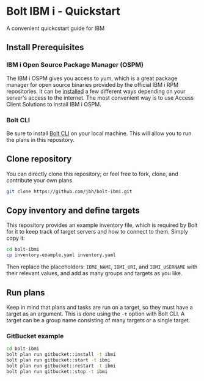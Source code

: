 # Bolt IBM i - Quickstart
A convenient quickcstart guide for IBM

## Install Prerequisites

### IBM i Open Source Package Manager (OSPM)
The IBM i OSPM gives you access to yum, which is a great package manager for open source
binaries provided by the official IBM i RPM repositories. It can be
[installed](https://www.ibm.com/support/pages/getting-started-open-source-package-management-ibm-i-acs)
a few different ways depending on your server's access to the internet. The most convenient
way is to use Access Client Solutions to install IBM i OSPM.

### Bolt CLI
Be sure to install [Bolt CLI](https://www.puppet.com/docs/bolt/latest/bolt_installing.html)
on your local machine. This will allow you to run the plans in this repository.

## Clone repository

You can directly clone this repository; or feel free to fork, clone, and contribute your own plans.

```bash
git clone https://github.com/jbh/bolt-ibmi.git
```

## Copy inventory and define targets

This repository provides an example inventory file, which is required by Bolt for it to
keep track of target servers and how to connect to them. Simply copy it:

```bash
cd bolt-ibmi
cp inventory-example.yaml inventory.yaml
```

Then replace the placeholders: `IBMI_NAME`, `IBMI_URI`, and `IBMI_USERNAME` with their relevant
values, and add as many groups and targets as you like.

## Run plans

Keep in mind that plans and tasks are run on a target, so they must have a target as an
argument. This is done using the `-t` option with Bolt CLI. A target can be a group name consisting
of many targets or a single target.

### GitBucket example

```bash
cd bolt-ibmi
bolt plan run gitbucket::install -t ibmi
bolt plan run gitbucket::start -t ibmi
bolt plan run gitbucket::restart -t ibmi
bolt plan run gitbucket::stop -t ibmi
```